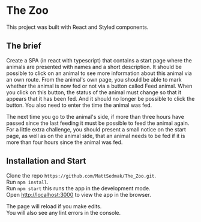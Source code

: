 # The Zoo

This project was built with React and Styled components.

## The brief

Create a SPA (in react with typescript) that contains a start page where the animals are presented with names and a short description. It should be possible to click on an animal to see more information about this animal via an own route. From the animal's own page, you should be able to mark whether the animal is now fed or not via a button called Feed animal. When you click on this button, the status of the animal must change so that it appears that it has been fed. And it should no longer be possible to click the button. You also need to enter the time the animal was fed.

The next time you go to the animal's side, if more than three hours have passed since the last feeding it must be possible to feed the animal again. For a little extra challenge, you should present a small notice on the start page, as well as on the animal side, that an animal needs to be fed if it is more than four hours since the animal was fed.

## Installation and Start

Clone the repo `https://github.com/MattSedmak/The_Zoo.git`.\
Run `npm install`.\
Run `npm start` this runs the app in the development mode.\
Open [http://localhost:3000](http://localhost:3000) to view the app in the browser.

The page will reload if you make edits.\
You will also see any lint errors in the console.

